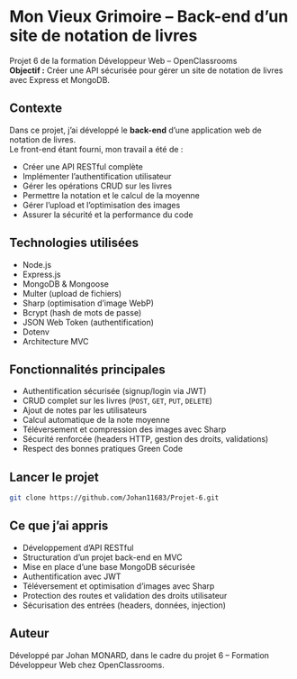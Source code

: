 # Mon Vieux Grimoire – Back-end d’un site de notation de livres

Projet 6 de la formation Développeur Web – OpenClassrooms  
**Objectif :** Créer une API sécurisée pour gérer un site de notation de livres avec Express et MongoDB.

## Contexte

Dans ce projet, j’ai développé le **back-end** d’une application web de notation de livres.  
Le front-end étant fourni, mon travail a été de :

- Créer une API RESTful complète
- Implémenter l’authentification utilisateur
- Gérer les opérations CRUD sur les livres
- Permettre la notation et le calcul de la moyenne
- Gérer l’upload et l’optimisation des images
- Assurer la sécurité et la performance du code

## Technologies utilisées

- Node.js
- Express.js
- MongoDB & Mongoose
- Multer (upload de fichiers)
- Sharp (optimisation d’image WebP)
- Bcrypt (hash de mots de passe)
- JSON Web Token (authentification)
- Dotenv
- Architecture MVC

## Fonctionnalités principales

- Authentification sécurisée (signup/login via JWT)
- CRUD complet sur les livres (`POST`, `GET`, `PUT`, `DELETE`)
- Ajout de notes par les utilisateurs
- Calcul automatique de la note moyenne
- Téléversement et compression des images avec Sharp
- Sécurité renforcée (headers HTTP, gestion des droits, validations)
- Respect des bonnes pratiques Green Code

## Lancer le projet
```bash
git clone https://github.com/Johan11683/Projet-6.git
```

## Ce que j’ai appris
- Développement d’API RESTful
- Structuration d’un projet back-end en MVC
- Mise en place d’une base MongoDB sécurisée
- Authentification avec JWT
- Téléversement et optimisation d’images avec Sharp
- Protection des routes et validation des droits utilisateur
- Sécurisation des entrées (headers, données, injection)

## Auteur
Développé par Johan MONARD, dans le cadre du projet 6 – Formation Développeur Web chez OpenClassrooms.